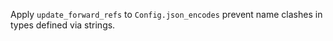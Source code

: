 Apply `update_forward_refs` to `Config.json_encodes` prevent name clashes in types defined via strings.
